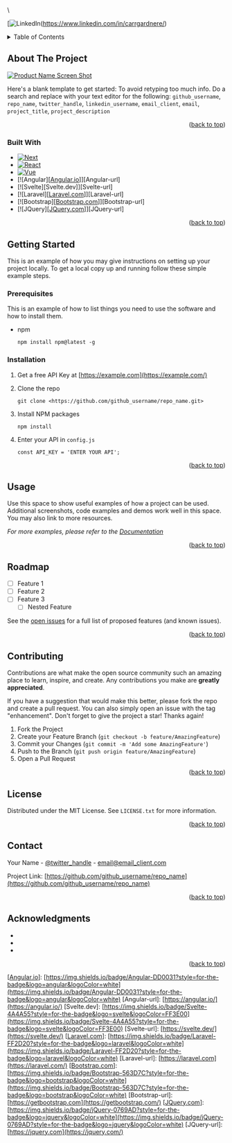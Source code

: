 <!-- Improved compatibility of back to top link: See: [https://github.com/othneildrew/Best-README-Template/pull/73](https://github.com/othneildrew/Best-README-Template/pull/73) -->
<a name="readme-top"></a>
<!-- PROJECT SHIELDS -->
<!--
*** I'm using markdown “reference style” links for readability.
*** Reference links are enclosed in brackets [ ] instead of parentheses ( ).
*** See the bottom of this document for the declaration of the reference variables
*** for contributors-url, forks-url, etc. This is an optional, concise syntax you may use.
*** [https://www.markdownguide.org/basic-syntax/#reference-style-links](https://www.markdownguide.org/basic-syntax/#reference-style-links)
-->\
[![LinkedIn][linkedin-shield](https://www.linkedin.com/in/carrgardnere/)

<!-- TABLE OF CONTENTS -->
<details>
<summary>Table of Contents</summary>
<ol>
<li>
<a href="#about-the-project">About The Project</a>
<ul>
<li><a href="#built-with">Built With</a></li>
</ul>
</li>
<li>
<a href="#getting-started">Getting Started</a>
<ul>
<li><a href="#prerequisites">Prerequisites</a></li>
<li><a href="#installation">Installation</a></li>
</ul>
</li>
<li><a href="#usage">Usage</a></li>
<li><a href="#roadmap">Roadmap</a></li>
<li><a href="#contributing">Contributing</a></li>
<li><a href="#license">License</a></li>
<li><a href="#contact">Contact</a></li>
<li><a href="#acknowledgments">Acknowledgments</a></li>
</ol>
</details>

<!-- ABOUT THE PROJECT -->

## About The Project

[![Product Name Screen Shot][product-screenshot]](https://example.com/)

Here's a blank template to get started: To avoid retyping too much info. Do a search and replace with your text editor for the following: `github_username`, `repo_name`, `twitter_handle`, `linkedin_username`, `email_client`, `email`, `project_title`, `project_description`

<p align="right">(<a href="#readme-top">back to top</a>)</p>

### Built With

- [![Next][Next.js]][Next-url]
- [![React][React.js]][React-url]
- [![Vue][Vue.js]][Vue-url]
- [![Angular][[Angular.io](http://angular.io/)]][Angular-url]
- [![Svelte][Svelte.dev]][Svelte-url]
- [![Laravel][[Laravel.com](http://laravel.com/)]][Laravel-url]
- [![Bootstrap][[Bootstrap.com](http://bootstrap.com/)]][Bootstrap-url]
- [![JQuery][[JQuery.com](http://jquery.com/)]][JQuery-url]

<p align="right">(<a href="#readme-top">back to top</a>)</p>

<!-- GETTING STARTED -->

## Getting Started

This is an example of how you may give instructions on setting up your project locally.
To get a local copy up and running follow these simple example steps.

### Prerequisites

This is an example of how to list things you need to use the software and how to install them.

- npm
    
    ```
    npm install npm@latest -g
    
    ```
    

### Installation

1. Get a free API Key at [https://example.com](https://example.com/)
2. Clone the repo
    
    ```
    git clone <https://github.com/github_username/repo_name.git>
    
    ```
    
3. Install NPM packages
    
    ```
    npm install
    
    ```
    
4. Enter your API in `config.js`
    
    ```
    const API_KEY = 'ENTER YOUR API';
    
    ```
    

<p align="right">(<a href="#readme-top">back to top</a>)</p>

<!-- USAGE EXAMPLES -->

## Usage

Use this space to show useful examples of how a project can be used. Additional screenshots, code examples and demos work well in this space. You may also link to more resources.

*For more examples, please refer to the [Documentation](https://example.com/)*

<p align="right">(<a href="#readme-top">back to top</a>)</p>

<!-- ROADMAP -->

## Roadmap

- [ ]  Feature 1
- [ ]  Feature 2
- [ ]  Feature 3
    - [ ]  Nested Feature

See the [open issues](https://github.com/github_username/repo_name/issues) for a full list of proposed features (and known issues).

<p align="right">(<a href="#readme-top">back to top</a>)</p>

<!-- CONTRIBUTING -->

## Contributing

Contributions are what make the open source community such an amazing place to learn, inspire, and create. Any contributions you make are **greatly appreciated**.

If you have a suggestion that would make this better, please fork the repo and create a pull request. You can also simply open an issue with the tag "enhancement".
Don't forget to give the project a star! Thanks again!

1. Fork the Project
2. Create your Feature Branch (`git checkout -b feature/AmazingFeature`)
3. Commit your Changes (`git commit -m 'Add some AmazingFeature'`)
4. Push to the Branch (`git push origin feature/AmazingFeature`)
5. Open a Pull Request

<p align="right">(<a href="#readme-top">back to top</a>)</p>

<!-- LICENSE -->

## License

Distributed under the MIT License. See `LICENSE.txt` for more information.

<p align="right">(<a href="#readme-top">back to top</a>)</p>

<!-- CONTACT -->

## Contact

Your Name - [@twitter_handle](https://twitter.com/twitter_handle) - email@email_client.com

Project Link: [https://github.com/github_username/repo_name](https://github.com/github_username/repo_name)

<p align="right">(<a href="#readme-top">back to top</a>)</p>

<!-- ACKNOWLEDGMENTS -->

## Acknowledgments

- 
- 
- 

<p align="right">(<a href="#readme-top">back to top</a>)</p>

<!-- MARKDOWN LINKS & IMAGES -->
<!-- [https://www.markdownguide.org/basic-syntax/#reference-style-links](https://www.markdownguide.org/basic-syntax/#reference-style-links) -->
[contributors-shield]: [https://img.shields.io/github/contributors/github_username/repo_name.svg?style=for-the-badge](https://img.shields.io/github/contributors/github_username/repo_name.svg?style=for-the-badge)
[contributors-url]: [https://github.com/github_username/repo_name/graphs/contributors](https://github.com/github_username/repo_name/graphs/contributors)
[forks-shield]: [https://img.shields.io/github/forks/github_username/repo_name.svg?style=for-the-badge](https://img.shields.io/github/forks/github_username/repo_name.svg?style=for-the-badge)
[forks-url]: [https://github.com/github_username/repo_name/network/members](https://github.com/github_username/repo_name/network/members)
[stars-shield]: [https://img.shields.io/github/stars/github_username/repo_name.svg?style=for-the-badge](https://img.shields.io/github/stars/github_username/repo_name.svg?style=for-the-badge)
[stars-url]: [https://github.com/github_username/repo_name/stargazers](https://github.com/github_username/repo_name/stargazers)
[issues-shield]: [https://img.shields.io/github/issues/github_username/repo_name.svg?style=for-the-badge](https://img.shields.io/github/issues/github_username/repo_name.svg?style=for-the-badge)
[issues-url]: [https://github.com/github_username/repo_name/issues](https://github.com/github_username/repo_name/issues)
[license-shield]: [https://img.shields.io/github/license/github_username/repo_name.svg?style=for-the-badge](https://img.shields.io/github/license/github_username/repo_name.svg?style=for-the-badge)
[license-url]: [https://github.com/github_username/repo_name/blob/master/LICENSE.txt](https://github.com/github_username/repo_name/blob/master/LICENSE.txt)
[linkedin-shield]: [https://img.shields.io/badge/-LinkedIn-black.svg?style=for-the-badge&logo=linkedin&colorB=555](https://img.shields.io/badge/-LinkedIn-black.svg?style=for-the-badge&logo=linkedin&colorB=555)
[linkedin-url]: [https://linkedin.com/in/linkedin_username](https://linkedin.com/in/linkedin_username)
[product-screenshot]: images/screenshot.png
[Next.js]: [https://img.shields.io/badge/next.js-000000?style=for-the-badge&logo=nextdotjs&logoColor=white](https://img.shields.io/badge/next.js-000000?style=for-the-badge&logo=nextdotjs&logoColor=white)
[Next-url]: [https://nextjs.org/](https://nextjs.org/)
[React.js]: [https://img.shields.io/badge/React-20232A?style=for-the-badge&logo=react&logoColor=61DAFB](https://img.shields.io/badge/React-20232A?style=for-the-badge&logo=react&logoColor=61DAFB)
[React-url]: [https://reactjs.org/](https://reactjs.org/)
[Vue.js]: [https://img.shields.io/badge/Vue.js-35495E?style=for-the-badge&logo=vuedotjs&logoColor=4FC08D](https://img.shields.io/badge/Vue.js-35495E?style=for-the-badge&logo=vuedotjs&logoColor=4FC08D)
[Vue-url]: [https://vuejs.org/](https://vuejs.org/)
[[Angular.io](http://angular.io/)]: [https://img.shields.io/badge/Angular-DD0031?style=for-the-badge&logo=angular&logoColor=white](https://img.shields.io/badge/Angular-DD0031?style=for-the-badge&logo=angular&logoColor=white)
[Angular-url]: [https://angular.io/](https://angular.io/)
[Svelte.dev]: [https://img.shields.io/badge/Svelte-4A4A55?style=for-the-badge&logo=svelte&logoColor=FF3E00](https://img.shields.io/badge/Svelte-4A4A55?style=for-the-badge&logo=svelte&logoColor=FF3E00)
[Svelte-url]: [https://svelte.dev/](https://svelte.dev/)
[[Laravel.com](http://laravel.com/)]: [https://img.shields.io/badge/Laravel-FF2D20?style=for-the-badge&logo=laravel&logoColor=white](https://img.shields.io/badge/Laravel-FF2D20?style=for-the-badge&logo=laravel&logoColor=white)
[Laravel-url]: [https://laravel.com](https://laravel.com/)
[[Bootstrap.com](http://bootstrap.com/)]: [https://img.shields.io/badge/Bootstrap-563D7C?style=for-the-badge&logo=bootstrap&logoColor=white](https://img.shields.io/badge/Bootstrap-563D7C?style=for-the-badge&logo=bootstrap&logoColor=white)
[Bootstrap-url]: [https://getbootstrap.com](https://getbootstrap.com/)
[[JQuery.com](http://jquery.com/)]: [https://img.shields.io/badge/jQuery-0769AD?style=for-the-badge&logo=jquery&logoColor=white](https://img.shields.io/badge/jQuery-0769AD?style=for-the-badge&logo=jquery&logoColor=white)
[JQuery-url]: [https://jquery.com](https://jquery.com/)
